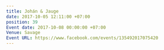 ```yaml
---
title: Johán & Jauge
date: 2017-10-05 12:11:00 +07:00
position: 39
Event date: 2017-10-08 00:00:00 +07:00
Venue: Savage
Event URL: https://www.facebook.com/events/135492017075420
---
```


